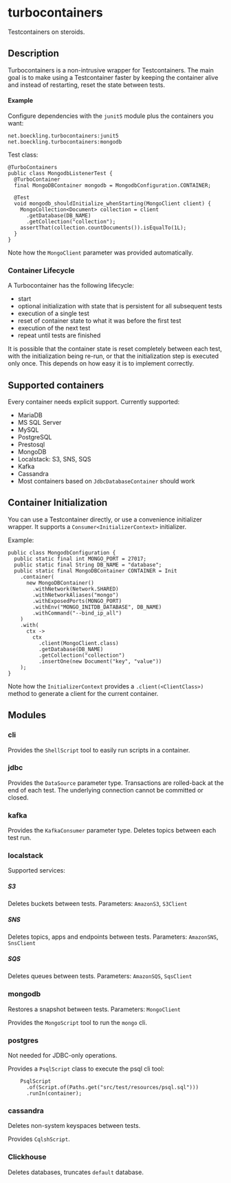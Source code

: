 # turbocontainers
Testcontainers on steroids.

## Description

Turbocontainers is a non-intrusive wrapper for Testcontainers.
The main goal is to make using a Testcontainer faster by 
keeping the container alive and instead of restarting, 
 reset the state between tests.

#### Example

Configure dependencies with the `junit5` module
plus the containers you want:

    net.boeckling.turbocontainers:junit5
    net.boeckling.turbocontainers:mongodb

Test class:
```
@TurboContainers
public class MongodbListenerTest {
  @TurboContainer
  final MongoDBContainer mongodb = MongodbConfiguration.CONTAINER;

  @Test
  void mongodb_shouldInitialize_whenStarting(MongoClient client) {
    MongoCollection<Document> collection = client
      .getDatabase(DB_NAME)
      .getCollection("collection");
    assertThat(collection.countDocuments()).isEqualTo(1L);
  }
}
```

Note how the `MongoClient` parameter was provided automatically.

### Container Lifecycle
A Turbocontainer has the following lifecycle:
* start
* optional initialization with state that is persistent for all subsequent tests
* execution of a single test
* reset of container state to what it was before the first test
* execution of the next test
* repeat until tests are finished

It is possible that the container state is reset completely between each test,
with the initialization being re-run, or that the 
initialization step is executed only once. This depends on how easy it is
to implement correctly.

## Supported containers

Every container needs explicit support. Currently supported:

* MariaDB
* MS SQL Server
* MySQL
* PostgreSQL
* Prestosql
* MongoDB
* Localstack: S3, SNS, SQS
* Kafka
* Cassandra
* Most containers based on `JdbcDatabaseContainer` should work 

## Container Initialization

You can use a Testcontainer directly, or use a convenience initializer wrapper.
It supports a `Consumer<InitializerContext>` initializer.

Example:
```
public class MongodbConfiguration {
  public static final int MONGO_PORT = 27017;
  public static final String DB_NAME = "database";
  public static final MongoDBContainer CONTAINER = Init
    .container(
      new MongoDBContainer()
        .withNetwork(Network.SHARED)
        .withNetworkAliases("mongo")
        .withExposedPorts(MONGO_PORT)
        .withEnv("MONGO_INITDB_DATABASE", DB_NAME)
        .withCommand("--bind_ip_all")
    )
    .with(
      ctx ->
        ctx
          .client(MongoClient.class)
          .getDatabase(DB_NAME)
          .getCollection("collection")
          .insertOne(new Document("key", "value"))
    );
}
```

Note how the `InitializerContext` provides a `.client(<ClientClass>)` method to generate a
client for the current container.

## Modules

### cli
Provides the `ShellScript` tool to easily run scripts in a container.

### jdbc
Provides the `DataSource` parameter type. 
Transactions are rolled-back at the end of each test. 
The underlying connection cannot be committed or closed.

### kafka
Provides the `KafkaConsumer` parameter type.
Deletes topics between each test run.

### localstack
Supported services:

##### S3 
Deletes buckets between tests. 
Parameters: `AmazonS3`, `S3Client`

##### SNS 
Deletes topics, apps and endpoints between tests. 
Parameters: `AmazonSNS`, `SnsClient`

##### SQS
Deletes queues between tests.
Parameters: `AmazonSQS`, `SqsClient`

### mongodb
Restores a snapshot between tests.
Parameters: `MongoClient`

Provides the `MongoScript` tool to run the `mongo` cli.

### postgres
Not needed for JDBC-only operations.

Provides a `PsqlScript` class to execute the psql cli tool:

        PsqlScript
          .of(Script.of(Paths.get("src/test/resources/psql.sql")))
          .runIn(container);
          
### cassandra
Deletes non-system keyspaces between tests.

Provides `CqlshScript`.

### Clickhouse
Deletes databases, truncates `default` database.